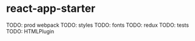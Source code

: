 # react-app-starter

TODO: prod webpack
TODO: styles
TODO: fonts
TODO: redux
TODO: tests
TODO: HTMLPlugin

